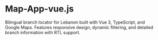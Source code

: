 # Map-App-vue.js
Bilingual branch locator for Lebanon built with Vue 3, TypeScript, and Google Maps. Features responsive design, dynamic filtering, and detailed branch information with RTL support.
